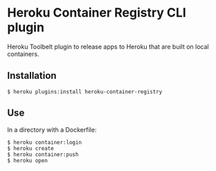 # Heroku Container Registry CLI plugin

Heroku Toolbelt plugin to release apps to Heroku that are built on local containers.

## Installation

```
$ heroku plugins:install heroku-container-registry
```

## Use

In a directory with a Dockerfile:

```
$ heroku container:login
$ heroku create
$ heroku container:push
$ heroku open
```

